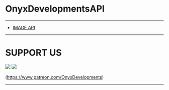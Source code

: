 # OnyxDevelopmentsAPI
---------------------
* [IMAGE API](./imageapi.md)
---------------------
# SUPPORT US
![](https://api.darealytygrunn1.repl.co/img/pat50x.png) ![](https://api.darealytygrunn1.repl.co/img/pat50xwater.jpg)

(https://www.patreon.com/OnyxDevelopments)


---------------------
